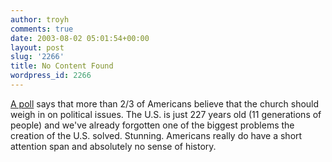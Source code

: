 ```yaml
---
author: troyh
comments: true
date: 2003-08-02 05:01:54+00:00
layout: post
slug: '2266'
title: No Content Found
wordpress_id: 2266
---
```


[A poll](http://www.nytimes.com/2003/08/02/national/02BELI.html?ex=1375243200&en=7a44cdec3d3a6c66&ei=5007&partner=USERLAND) says that more than 2/3 of Americans believe that the church should weigh in on political issues. The U.S. is just 227 years old (11 generations of people) and we've already forgotten one of the biggest problems  the creation of the U.S. solved. Stunning. Americans really do have a short attention span and absolutely no sense of history.
